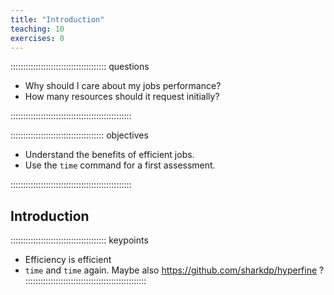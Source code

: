 ```yaml
---
title: "Introduction"
teaching: 10
exercises: 0
---
```


:::::::::::::::::::::::::::::::::::::: questions 

- Why should I care about my jobs performance?
- How many resources should it request initially?

::::::::::::::::::::::::::::::::::::::::::::::::

::::::::::::::::::::::::::::::::::::: objectives

- Understand the benefits of efficient jobs.
- Use the `time` command for a first assessment.

::::::::::::::::::::::::::::::::::::::::::::::::

## Introduction

<!-- EPISODE CONTENT HERE -->

:::::::::::::::::::::::::::::::::::::: keypoints
- Efficiency is efficient
- `time` and `time` again. Maybe also https://github.com/sharkdp/hyperfine ?
::::::::::::::::::::::::::::::::::::::::::::::::
